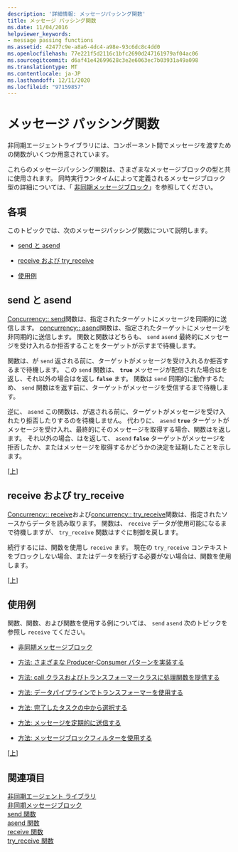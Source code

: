 ```yaml
---
description: '詳細情報: メッセージパッシング関数'
title: メッセージ パッシング関数
ms.date: 11/04/2016
helpviewer_keywords:
- message passing functions
ms.assetid: 42477c9e-a8a6-4dc4-a98e-93c6dc8c4dd0
ms.openlocfilehash: 77e221f5d2116c1bfc2690d247161979af04ac06
ms.sourcegitcommit: d6af41e42699628c3e2e6063ec7b03931a49a098
ms.translationtype: MT
ms.contentlocale: ja-JP
ms.lasthandoff: 12/11/2020
ms.locfileid: "97159857"
---
```

# <a name="message-passing-functions"></a>メッセージ パッシング関数

非同期エージェントライブラリには、コンポーネント間でメッセージを渡すための関数がいくつか用意されています。

これらのメッセージパッシング関数は、さまざまなメッセージブロックの型と共に使用されます。 同時実行ランタイムによって定義されるメッセージブロック型の詳細については、「 [非同期メッセージブロック](../../parallel/concrt/asynchronous-message-blocks.md)」を参照してください。

## <a name="sections"></a><a name="top"></a> 各項

このトピックでは、次のメッセージパッシング関数について説明します。

- [send と asend](#send)

- [receive および try_receive](#receive)

- [使用例](#examples)

## <a name="send-and-asend"></a><a name="send"></a> send と asend

[Concurrency:: send](reference/concurrency-namespace-functions.md#send)関数は、指定されたターゲットにメッセージを同期的に送信します。 [concurrency:: asend](reference/concurrency-namespace-functions.md#asend)関数は、指定されたターゲットにメッセージを非同期的に送信します。 関数と関数はどちらも、 `send` `asend` 最終的にメッセージを受け入れるか拒否することをターゲットが示すまで待機します。

関数は、が `send` 返される前に、ターゲットがメッセージを受け入れるか拒否するまで待機します。 この `send` 関数は、 **`true`** メッセージが配信された場合はを返し、それ以外の場合はを返し **`false`** ます。 関数は `send` 同期的に動作するため、 `send` 関数はを返す前に、ターゲットがメッセージを受信するまで待機します。

逆に、 `asend` この関数は、が返される前に、ターゲットがメッセージを受け入れたり拒否したりするのを待機しません。 代わりに、 `asend` **`true`** ターゲットがメッセージを受け入れ、最終的にそのメッセージを取得する場合、関数はを返します。 それ以外の場合、はを返して、 `asend` **`false`** ターゲットがメッセージを拒否したか、またはメッセージを取得するかどうかの決定を延期したことを示します。

[[上](#top)]

## <a name="receive-and-try_receive"></a><a name="receive"></a> receive および try_receive

[Concurrency:: receive](reference/concurrency-namespace-functions.md#receive)および[concurrency:: try_receive](reference/concurrency-namespace-functions.md#try_receive)関数は、指定されたソースからデータを読み取ります。 関数は、 `receive` データが使用可能になるまで待機しますが、 `try_receive` 関数はすぐに制御を戻します。

続行するには、関数を使用し `receive` ます。 現在の `try_receive` コンテキストをブロックしない場合、またはデータを続行する必要がない場合は、関数を使用します。

[[上](#top)]

## <a name="examples"></a><a name="examples"></a> 使用例

関数、関数、および関数を使用する例については、 `send` `asend` 次のトピックを参照し `receive` てください。

- [非同期メッセージブロック](../../parallel/concrt/asynchronous-message-blocks.md)

- [方法: さまざまな Producer-Consumer パターンを実装する](../../parallel/concrt/how-to-implement-various-producer-consumer-patterns.md)

- [方法: call クラスおよびトランスフォーマークラスに処理関数を提供する](../../parallel/concrt/how-to-provide-work-functions-to-the-call-and-transformer-classes.md)

- [方法: データパイプラインでトランスフォーマーを使用する](../../parallel/concrt/how-to-use-transformer-in-a-data-pipeline.md)

- [方法: 完了したタスクの中から選択する](../../parallel/concrt/how-to-select-among-completed-tasks.md)

- [方法: メッセージを定期的に送信する](../../parallel/concrt/how-to-send-a-message-at-a-regular-interval.md)

- [方法: メッセージブロックフィルターを使用する](../../parallel/concrt/how-to-use-a-message-block-filter.md)

[[上](#top)]

## <a name="see-also"></a>関連項目

[非同期エージェント ライブラリ](../../parallel/concrt/asynchronous-agents-library.md)<br/>
[非同期メッセージブロック](../../parallel/concrt/asynchronous-message-blocks.md)<br/>
[send 関数](reference/concurrency-namespace-functions.md#send)<br/>
[asend 関数](reference/concurrency-namespace-functions.md#asend)<br/>
[receive 関数](reference/concurrency-namespace-functions.md#receive)<br/>
[try_receive 関数](reference/concurrency-namespace-functions.md#try_receive)
